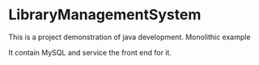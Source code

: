 # LibraryManagementSystem
This is a project demonstration of java development.  Monolithic example

It contain MySQL and service the front end for it.
